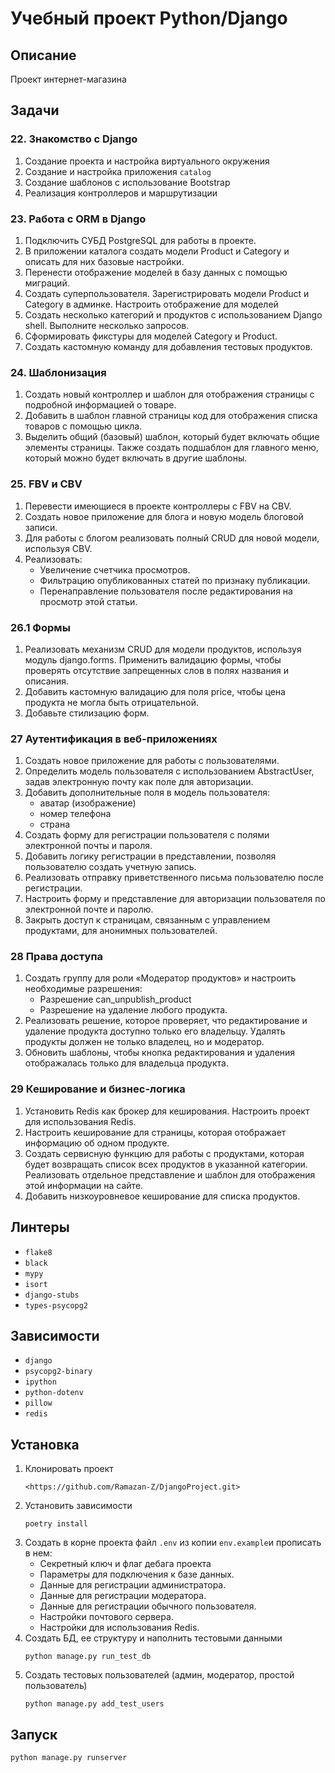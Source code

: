 # Учебный проект Python/Django
## Описание
Проект интернет-магазина
## Задачи
### 22. Знакомство с Django
1. Создание проекта и настройка виртуального окружения
2. Создание и настройка приложения `catalog`
3. Создание шаблонов с использование Bootstrap
4. Реализация контроллеров и маршрутизации
### 23. Работа с ORM в Django
1. Подключить СУБД PostgreSQL для работы в проекте.
2. В приложении каталога создать модели Product и Category
	и описать для них базовые настройки.
3. Перенести отображение моделей в базу данных с помощью миграций.
4. Создать суперпользователя. Зарегистрировать модели Product и Category
	в админке. Настроить отображение для моделей
5. Создать несколько категорий и продуктов с использованием Django shell.
	Выполните несколько запросов.
6. Сформировать фикстуры для моделей Category и Product.
7. Создать кастомную команду для добавления тестовых продуктов.
### 24. Шаблонизация
1. Создать новый контроллер и шаблон для отображения страницы с подробной информацией о товаре.
2. Добавить в шаблон главной страницы код для отображения списка товаров с помощью цикла.
3. Выделить общий (базовый) шаблон, который будет включать общие элементы страницы.
	Также создать подшаблон для главного меню, который можно будет включать в другие шаблоны.
### 25. FBV и CBV
1. Перевести имеющиеся в проекте контроллеры с FBV на CBV.
2. Создать новое приложение для блога и новую модель блоговой записи.
3. Для работы с блогом реализовать полный CRUD для новой модели, используя CBV.
4. Реализовать: 
	* Увеличение счетчика просмотров.
	* Фильтрацию опубликованных статей по признаку публикации.
	* Перенаправление пользователя после редактирования на просмотр этой статьи.
### 26.1 Формы
1. Реализовать механизм CRUD для модели продуктов, используя модуль django.forms.
	Применить валидацию формы, чтобы проверять отсутствие запрещенных слов в полях названия и описания.
2. Добавить кастомную валидацию для поля price, чтобы цена продукта не могла быть отрицательной.
3. Добавьте стилизацию форм.
### 27 Аутентификация в веб-приложениях
1. Создать новое приложение для работы с пользователями.
2. Определить модель пользователя с использованием AbstractUser,
	задав электронную почту как поле для авторизации.
3. Добавить дополнительные поля в модель пользователя:
	* аватар (изображение)
	* номер телефона
	* страна
4. Создать форму для регистрации пользователя с полями электронной почты и пароля.
5. Добавить логику регистрации в представлении, позволяя пользователю создать учетную запись.
6. Реализовать отправку приветственного письма пользователю после регистрации.
7. Настроить форму и представление для авторизации пользователя по электронной почте и паролю.
8. Закрыть доступ к страницам, связанным с управлением продуктами, для анонимных пользователей. 
### 28 Права доступа
1. Создать группу для роли «Модератор продуктов» и настроить необходимые разрешения:
	* Разрешение can_unpublish_product
	* Разрешение на удаление любого продукта.
2. Реализовать решение, которое проверяет, что редактирование и удаление продукта доступно только его владельцу.
	Удалять продукты должен не только владелец, но и модератор.
3. Обновить шаблоны, чтобы кнопка редактирования и удаления отображалась только для владельца продукта.
### 29 Кеширование и бизнес-логика
1. Установить Redis как брокер для кеширования. Настроить проект для использования Redis.
2. Настроить кеширование для страницы, которая отображает информацию об одном продукте.
3. Создать сервисную функцию для работы с продуктами, которая будет возвращать список всех продуктов в указанной категории.
	Реализовать отдельное представление и шаблон для отображения этой информации на сайте.
4. Добавить низкоуровневое кеширование для списка продуктов.
## Линтеры
* `flake8`
* `black`
* `mypy`
* `isort`
* `django-stubs`
* `types-psycopg2`
## Зависимости
* `django`
* `psycopg2-binary`
* `ipython`
* `python-dotenv`
* `pillow`
* `redis`
## Установка
1. Клонировать проект
	```
	<https://github.com/Ramazan-Z/DjangoProject.git>
	```
2. Установить зависимости
	```
	poetry install
	```
3. Создать в корне проекта файл `.env` из  копии `env.example`и прописать в нем:
	* Секретный ключ и флаг дебага проекта
	* Параметры для подключения к базе данных.
	* Данные для регистрации администратора.
	* Данные для регистрации модератора.
	* Данные для регистрации обычного пользователя.
	* Настройки почтового сервера.
	* Настройки для использования Redis.
4. Создать БД, ее структуру и наполнить тестовыми данными
	```
	python manage.py run_test_db
	```
5. Создать тестовых пользователей (админ, модератор, простой пользователь)
	```
	python manage.py add_test_users
	```
## Запуск
```
python manage.py runserver
```